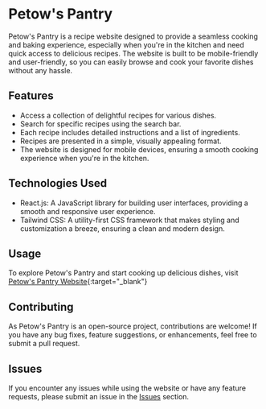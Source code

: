 # Petow's Pantry

Petow's Pantry is a recipe website designed to provide a seamless cooking and baking experience, especially when you're in the kitchen and need quick access to delicious recipes. The website is built to be mobile-friendly and user-friendly, so you can easily browse and cook your favorite dishes without any hassle.

## Features

- Access a collection of delightful recipes for various dishes.
- Search for specific recipes using the search bar.
- Each recipe includes detailed instructions and a list of ingredients.
- Recipes are presented in a simple, visually appealing format.
- The website is designed for mobile devices, ensuring a smooth cooking experience when you're in the kitchen.

## Technologies Used

- React.js: A JavaScript library for building user interfaces, providing a smooth and responsive user experience.
- Tailwind CSS: A utility-first CSS framework that makes styling and customization a breeze, ensuring a clean and modern design.

## Usage

To explore Petow's Pantry and start cooking up delicious dishes, visit [Petow's Pantry Website](https://www.petowspantry.com){:target="_blank"}

## Contributing

As Petow's Pantry is an open-source project, contributions are welcome! If you have any bug fixes, feature suggestions, or enhancements, feel free to submit a pull request.

## Issues

If you encounter any issues while using the website or have any feature requests, please submit an issue in the [Issues](https://github.com/runkev/petows-pantry/issues) section.
